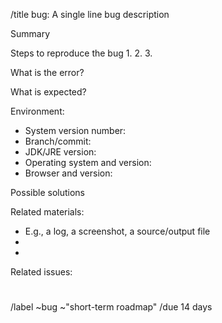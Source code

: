 /title bug: A single line bug description

Summary



Steps to reproduce the bug
1.
2.
3.

What is the error?



What is expected?



Environment:
* System version number:
* Branch/commit:
* JDK/JRE version:
* Operating system and version:
* Browser and version:

Possible solutions



Related materials:
* E.g., a log, a screenshot, a source/output file
*
*

Related issues:
#

/label ~bug ~"short-term roadmap"
/due 14 days
